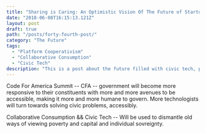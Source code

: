 ```yaml
---
title: "Sharing is Caring: An Optimistic Vision Of The Future of Startups"
date: "2018-06-08T16:15:13.121Z"
layout: post
draft: true
path: "/posts/forty-fourth-post/"
category: "The Future"
tags:
  - "Platform Cooperativism"
  - "Collaborative Consumption"
  - "Civic Tech"
description: "This is a post about the future filled with civic tech, platform cooperativism, and collaborative consumption."
---
```


Code For America Summit -- CFA -- government will become more responsive to their constituents with more and more avenues to be accessible, making it more and more humane to govern. More technologists will turn towards solving civic problems, accessibly. 

Collaborative Consumption && Civic Tech -- Will be used to dismantle old ways of viewing poverty and capital and individual sovreignty.

